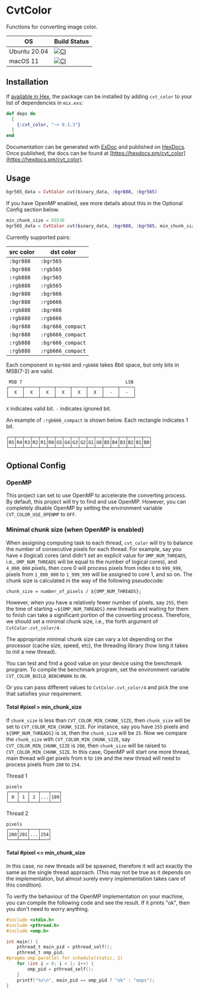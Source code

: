 # CvtColor

Functions for converting image color.

| OS               | Build Status |
|------------------|--------------|
| Ubuntu 20.04     | [![CI](https://github.com/cocoa-xu/cvt_color/actions/workflows/linux-build.yml/badge.svg)](https://github.com/cocoa-xu/cvt_color/actions/workflows/linux-build.yml) |
| macOS 11         | [![CI](https://github.com/cocoa-xu/cvt_color/actions/workflows/macos-build.yml/badge.svg)](https://github.com/cocoa-xu/cvt_color/actions/workflows/macos-build.yml) |

## Installation

If [available in Hex](https://hex.pm/docs/publish), the package can be installed
by adding `cvt_color` to your list of dependencies in `mix.exs`:

```elixir
def deps do
  [
    {:cvt_color, "~> 0.1.3"}
  ]
end
```

Documentation can be generated with [ExDoc](https://github.com/elixir-lang/ex_doc)
and published on [HexDocs](https://hexdocs.pm). Once published, the docs can
be found at [https://hexdocs.pm/cvt_color](https://hexdocs.pm/cvt_color).

## Usage

```elixir
bgr565_data = CvtColor.cvt(binary_data, :bgr888, :bgr565)
```

If you have OpenMP enabled, see more details about this in the Optional Config section below.
```elixir
min_chunk_size = 65536
bgr565_data = CvtColor.cvt(binary_data, :bgr888, :bgr565, min_chunk_size)
```

Currently supported pairs:

| src color | dst color |
|-----------|-----------|
| `:bgr888` | `:bgr565` |
| `:bgr888` | `:rgb565` |
| `:rgb888` | `:bgr565` |
| `:rgb888` | `:rgb565` |
| `:bgr888` | `:bgr666` |
| `:bgr888` | `:rgb666` |
| `:rgb888` | `:bgr666` |
| `:rgb888` | `:rgb666` |
| `:bgr888` | `:bgr666_compact` |
| `:bgr888` | `:rgb666_compact` |
| `:rgb888` | `:bgr666_compact` |
| `:rgb888` | `:rgb666_compact` |

Each component in `bgr666` and `rgb666` takes 8bit space, but only bits in MSB(7-2) are valid. 

```
 MSB 7                                       LSB
┌─────┬─────┬─────┬─────┬─────┬─────┬─────┬─────┐
│  X  │  X  │  X  │  X  │  X  │  X  │  -  │  -  │
└─────┴─────┴─────┴─────┴─────┴─────┴─────┴─────┘
```

`X` indicates valid bit. `-` indicates ignored bit.

An example of `:rgb666_compact` is shown below. Each rectangle indicates 1 bit.

```
┌──┬──┬──┬──┬──┬──┬──┬──┬──┬──┬──┬──┬──┬──┬──┬──┬──┬──┐
│R5│R4│R3│R2│R1│R0│G5│G4│G3│G2│G1│G0│B5│B4│B3│B2│B1│B0│
└──┴──┴──┴──┴──┴──┴──┴──┴──┴──┴──┴──┴──┴──┴──┴──┴──┴──┘
```

## Optional Config
### OpenMP
This project can set to use OpenMP to accelerate the converting process. By default, this project will try to find and 
use OpenMP. However, you can completely disable OpenMP by setting the environment variable `CVT_COLOR_USE_OPENMP` to `OFF`.

### Minimal chunk size (when OpenMP is enabled)
When assigning computing task to each thread, `cvt_color` will try to balance the number of consecutive pixels for each thread.
For example, say you have `4` (logical) cores (and didn't set an explicit value for `OMP_NUM_THREADS`, i.e., `OMP_NUM_THREADS` 
will be equal to the number of logical cores), and `4_000_000` pixels, then core 0 will process pixels from index `0` to `999_999`, 
pixels from `1_000_000` to `1_999_999` will be assigned to core 1, and so on. The chunk size is calculated in the way of the
following pseudocode:

```
chunk_size = number_of_pixels / ${OMP_NUM_THREADS};
```

However, when you have a relatively fewer number of pixels, say `255`, then the time of starting ~`${OMP_NUM_THREADS}` new
threads and waiting for them to finish can take a significant portion of the converting process. Therefore, we should set 
a minimal chunk size, i.e., the forth argument of `CvtColor.cvt_color/4`.

The appropriate minimal chunk size can vary a lot depending on the processor (cache size, speed, etc), the threading library 
(how long it takes to init a new thread).

You can test and find a good value on your device using the benchmark program. To compile the benchmark program, set 
the environment variable `CVT_COLOR_BUILD_BENCHMARK` to `ON`.

Or you can pass different values to `CvtColor.cvt_color/4` and pick the one that satisfies your requirement.

#### Total #pixel > min_chunk_size
If `chunk_size` is less than `CVT_COLOR_MIN_CHUNK_SIZE`, then `chunk_size` will be set to `CVT_COLOR_MIN_CHUNK_SIZE`. For
instance, say you have `255` pixels and `${OMP_NUM_THREADS}` is `10`, then the `chunk_size` will be `25`. Now we compare
the `chunk_size` with `CVT_COLOR_MIN_CHUNK_SIZE`, say `CVT_COLOR_MIN_CHUNK_SIZE` is `200`, then `chunk_size` will be raised
to `CVT_COLOR_MIN_CHUNK_SIZE`. In this case, OpenMP will start one more thread, main thread will get pixels from `0` to `199` 
and the new thread will need to process pixels from `200` to `254`.

Thread 1
```
pixels
┌───┬───┬───┬───┬───┐
│ 0 │ 1 │ 2 │...│199│
└───┴───┴───┴───┴───┘
```

Thread 2
```
pixels
┌───┬───┬───┬───┐
│200│201│...│254│
└───┴───┴───┴───┘
```

#### Total #pixel <= min_chunk_size
In this case, no new threads will be spawned, therefore it will act exactly the same as the single thread approach. (This 
may not be true as it depends on the implementation, but almost surely every implementation takes care of this condition).

To verify the behaviour of the OpenMP implementation on your machine, you can compile the following code and see the result.
If it prints "ok", then you don't need to worry anything.
```c
#include <stdio.h>
#include <pthread.h>
#include <omp.h>

int main() {
    pthread_t main_pid = pthread_self();
    pthread_t omp_pid;
#pragma omp parallel for schedule(static, 2)
	for (int i = 0; i < 1; i++) {
        omp_pid = pthread_self();
	}
	printf("%s\n", main_pid == omp_pid ? "ok" : "oops");
}
```
